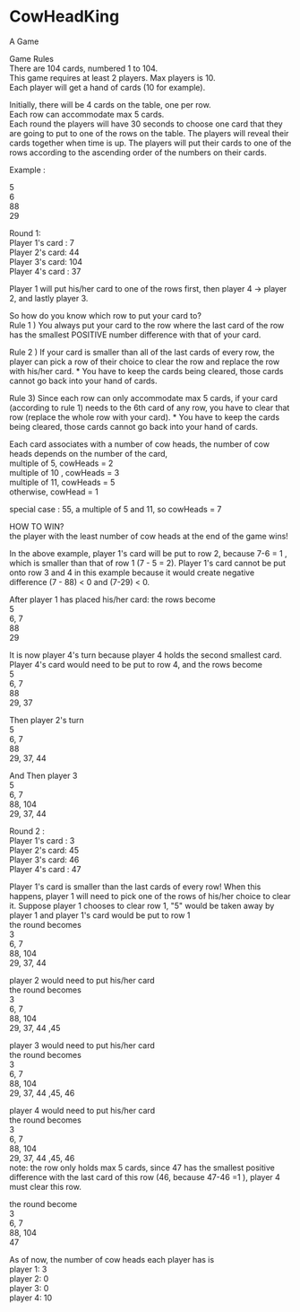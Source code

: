 # CowHeadKing
A Game 

Game Rules<br />
There are 104 cards, numbered 1 to 104.<br />
This game requires at least 2 players. Max players is 10.<br />
Each player will get a hand of cards (10 for example).<br />

Initially, there will be 4 cards on the table, one per row.<br />
Each row can accommodate max 5 cards.<br />
Each round the players will have 30 seconds to choose one card that they are going to put to one of the rows on the table. The players will reveal their cards together when time is up. The players will put their cards to one of the rows according to the ascending order of the numbers on their cards. <br />

Example :<br />

5<br />
6<br />
88<br />
29<br />

Round 1: <br />
Player 1's card : 7<br />
Player 2's card: 44 <br />
Player 3's card: 104<br />
Player 4's card : 37<br />

Player 1 will put his/her card to one of the rows first, then player 4 -> player 2, and lastly player 3.<br />

So how do you know which row to put your card to?<br />
Rule 1 ) You always put your card to the row where the last card of the row has the smallest POSITIVE number difference with that of your card.<br />

Rule 2 ) If your card is smaller than all of the last cards of every row, the player can pick a row of their choice to clear the row and replace the row with his/her card. * You have to keep the cards being cleared, those cards cannot go back into your hand of cards.<br />

Rule 3) Since each row can only accommodate max 5 cards, if your card (according to rule 1) needs to the 6th card of any row, you have to clear that row (replace the whole row with your card). * You have to keep the cards being cleared, those cards cannot go back into your hand of cards.<br />

Each card associates with a number of cow heads, the number of cow heads depends on the number of the card,<br />
multiple of 5, cowHeads = 2 <br />
multiple of 10 , cowHeads = 3 <br />
multiple of 11, cowHeads = 5 <br />
otherwise, cowHead = 1 <br />

special case : 55, a multiple of 5 and 11, so cowHeads = 7<br />

HOW TO WIN?<br />
the player with the least number of cow heads at the end of the game wins!<br />

In the above example, player 1's card will be put to row 2, because 7-6 = 1 , which is smaller than that of row 1 (7 - 5 = 2).
Player 1's card cannot be put onto row 3 and 4 in this example because it would create negative difference (7 - 88) < 0 and (7-29) < 0.

After player 1 has placed his/her card: the rows become<br />
5<br />
6, 7<br />
88<br />
29<br />

It is now player 4's turn because player 4 holds the second smallest card.<br />
Player 4's card would need to be put to row 4, and the rows become<br />
5<br />
6, 7<br />
88<br />
29, 37<br />

Then player 2's turn<br />
5<br />
6, 7<br />
88<br />
29, 37, 44<br />

And Then player 3<br />
5<br />
6, 7<br />
88, 104<br />
29, 37, 44<br />

Round 2 : <br />
Player 1's card : 3<br />
Player 2's card: 45 <br />
Player 3's card: 46<br />
Player 4's card : 47<br />

Player 1's card is smaller than the last cards of every row! When this happens, player 1 will need to pick one of the rows of his/her choice to clear it. Suppose player 1 chooses to clear row 1, "5" would be taken away by player 1 and player 1's card would be put to row 1<br />
the round becomes<br />
3<br />
6, 7<br />
88, 104<br />
29, 37, 44<br />

player 2 would need to put his/her card<br />
the round becomes<br />
3<br />
6, 7<br />
88, 104<br />
29, 37, 44 ,45 <br />

player 3 would need to put his/her card<br />
the round becomes<br />
3<br />
6, 7<br />
88, 104<br />
29, 37, 44 ,45, 46<br />

player 4 would need to put his/her card<br />
the round becomes<br />
3<br />
6, 7<br />
88, 104<br />
29, 37, 44 ,45, 46<br /> 
note: the row only holds max 5 cards, since 47 has the smallest positive difference with the last card of this row (46, because 47-46 =1 ), player 4 must clear this row. <br />

the round become<br />
3<br />
6, 7<br />
88, 104<br />
47<br /> 

As of now, the number of cow heads each player has is <br />
player 1: 3<br />
player 2: 0<br />
player 3: 0<br />
player 4: 10<br />
